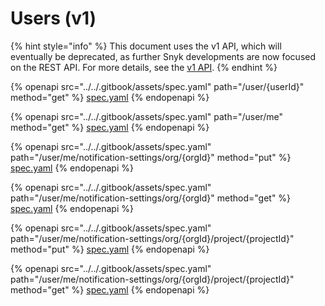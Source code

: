 # Users (v1)

{% hint style="info" %}
This document uses the v1 API, which will eventually be deprecated, as further Snyk developments are now focused on the REST API. For more details, see the [v1 API](../v1-api.md).
{% endhint %}

{% openapi src="../../.gitbook/assets/spec.yaml" path="/user/{userId}" method="get" %}
[spec.yaml](../../.gitbook/assets/spec.yaml)
{% endopenapi %}

{% openapi src="../../.gitbook/assets/spec.yaml" path="/user/me" method="get" %}
[spec.yaml](../../.gitbook/assets/spec.yaml)
{% endopenapi %}

{% openapi src="../../.gitbook/assets/spec.yaml" path="/user/me/notification-settings/org/{orgId}" method="put" %}
[spec.yaml](../../.gitbook/assets/spec.yaml)
{% endopenapi %}

{% openapi src="../../.gitbook/assets/spec.yaml" path="/user/me/notification-settings/org/{orgId}" method="get" %}
[spec.yaml](../../.gitbook/assets/spec.yaml)
{% endopenapi %}

{% openapi src="../../.gitbook/assets/spec.yaml" path="/user/me/notification-settings/org/{orgId}/project/{projectId}" method="put" %}
[spec.yaml](../../.gitbook/assets/spec.yaml)
{% endopenapi %}

{% openapi src="../../.gitbook/assets/spec.yaml" path="/user/me/notification-settings/org/{orgId}/project/{projectId}" method="get" %}
[spec.yaml](../../.gitbook/assets/spec.yaml)
{% endopenapi %}
